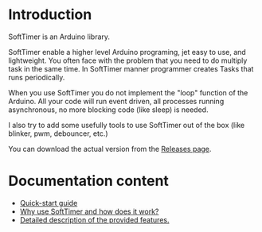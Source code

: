 # Introduction #

SoftTimer is an Arduino library.

SoftTimer enable a higher level Arduino programing, jet easy to use, and lightweight.
You often face with the problem that you need to do multiply task in the same time. In SoftTimer manner programmer creates Tasks that runs periodically.

When you use SoftTimer you do not implement the "loop" function of the Arduino. All your code will run event driven, all processes running asynchronous, no more blocking code (like sleep) is needed.

I also try to add some usefully tools to use SoftTimer out of the box (like blinker, pwm, debouncer, etc.)

You can download the actual version from the [Releases page](https://github.com/prampec/arduino-softtimer/releases).


# Documentation content #
  * [Quick-start guide](QuickStartGuide.md)
  * [Why use SoftTimer and how does it work? ](WhyHow.md)
  * [Detailed description of the provided features.](Features.md)
